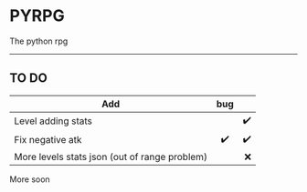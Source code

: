 # PYRPG

The python rpg

----------------------

## TO DO

| Add               | bug           ||
| -------------     |:-------------:| -----:|
| Level adding stats|               | ✔️     |
| Fix negative atk  |     ✔️         | ✔️    |
| More levels stats json (out of range problem)  |          | ❌    |



More soon
